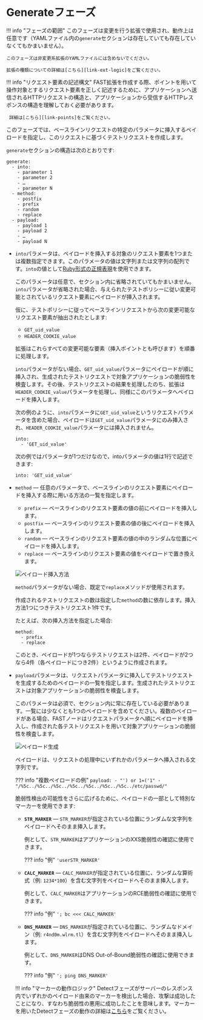 [link-points]:          points/intro.md
[link-ruby-regexp]:     http://ruby-doc.org/core-2.6.1/doc/regexp_rdoc.html
[link-logic]:           logic.md
[link-markers]:         detect/markers.md
[link-ext-logic]:       logic.md

[img-generate-methods]:     ../../images/fast/dsl/en/phases/generate-methods.png
[img-generate-payload]:     ../../images/fast/dsl/en/phases/generate-payload.png

#  Generateフェーズ

!!! info "フェーズの範囲"
    このフェーズは変更を行う拡張で使用され、動作上は任意です（YAMLファイル内の`generate`セクションは存在していても存在していなくてもかまいません）。

    このフェーズは非変更系拡張のYAMLファイルには含めないでください。
    
    拡張の種類についての詳細は[こちら][link-ext-logic]をご覧ください。

!!! info "リクエスト要素の記述構文"
     FAST拡張を作成する際、ポイントを用いて操作対象とするリクエスト要素を正しく記述するために、アプリケーションへ送信されるHTTPリクエストの構造と、アプリケーションから受信するHTTPレスポンスの構造を理解しておく必要があります。 
     
     詳細は[こちら][link-points]をご覧ください。
 
このフェーズでは、ベースラインリクエストの特定のパラメータに挿入するペイロードを指定し、このリクエストに基づくテストリクエストを作成します。

`generate`セクションの構造は次のとおりです:

```
generate:
  - into:
    - parameter 1
    - parameter 2
    - …
    - parameter N
  - method:
    - postfix
    - prefix
    - random
    - replace
  - payload:
    - payload 1
    - payload 2
    - …
    - payload N
```

* `into`パラメータは、ペイロードを挿入する対象のリクエスト要素を1つまたは複数指定できます。このパラメータの値は文字列または文字列の配列です。`into`の値として[Ruby形式の正規表現][link-ruby-regexp]を使用できます。
    
    このパラメータは任意で、セクション内に省略されていてもかまいません。`into`パラメータが省略された場合、与えられたテストポリシーに従い変更可能とされているリクエスト要素にペイロードが挿入されます。
    
    仮に、テストポリシーに従ってベースラインリクエストから次の変更可能なリクエスト要素が抽出されたとします:
    
    * `GET_uid_value`
    * `HEADER_COOKIE_value`
    
    拡張はこれらすべての変更可能な要素（挿入ポイントとも呼びます）を順番に処理します。 
    
    `into`パラメータがない場合、`GET_uid_value`パラメータにペイロードが順に挿入され、生成されたテストリクエストで対象アプリケーションの脆弱性を検査します。その後、テストリクエストの結果を処理したのち、拡張は`HEADER_COOKIE_value`パラメータを処理し、同様にこのパラメータへペイロードを挿入します。
    
    次の例のように、`into`パラメータに`GET_uid_value`というリクエストパラメータを含めた場合、ペイロードは`GET_uid_value`パラメータにのみ挿入され、`HEADER_COOKIE_value`パラメータには挿入されません。
    
    ```
    into: 
      - 'GET_uid_value'
    ```
    次の例ではパラメータが1つだけなので、intoパラメータの値は1行で記述できます:
    
    `into: 'GET_uid_value'`

* `method` — 任意のパラメータで、ベースラインのリクエスト要素にペイロードを挿入する際に用いる方法の一覧を指定します。 
    * `prefix` — ベースラインのリクエスト要素の値の前にペイロードを挿入します。
    * `postfix` — ベースラインのリクエスト要素の値の後にペイロードを挿入します。
    * `random` — ベースラインのリクエスト要素の値の中のランダムな位置にペイロードを挿入します。
    * `replace` — ベースラインのリクエスト要素の値をペイロードで置き換えます。
    
    ![ペイロード挿入方法][img-generate-methods]
    
    `method`パラメータがない場合、既定で`replace`メソッドが使用されます。
    
    作成されるテストリクエストの数は指定した`method`の数に依存します。挿入方法1つにつきテストリクエスト1件です。
    
    たとえば、次の挿入方法を指定した場合:
    
    ```
    method:
      - prefix
      - replace
    ```
    
    このとき、ペイロードが1つならテストリクエストは2件、ペイロードが2つなら4件（各ペイロードにつき2件）というように作成されます。

* `payload`パラメータは、リクエストパラメータに挿入してテストリクエストを生成するためのペイロードの一覧を指定します。生成されたテストリクエストは対象アプリケーションの脆弱性を検査します。
    
    このパラメータは必須で、セクション内に常に存在している必要があります。一覧には少なくとも1つのペイロードを含めてください。複数のペイロードがある場合、FASTノードはリクエストパラメータへ順にペイロードを挿入し、作成された各テストリクエストを用いて対象アプリケーションの脆弱性を検査します。
    
    ![ペイロード生成][img-generate-payload]
    
    ペイロードは、リクエストの処理中にいずれかのパラメータへ挿入される文字列です。
    
    ??? info "複数ペイロードの例"
        ```
        payload:
          - "') or 1=('1"
          - "/%5c../%5c../%5c../%5c../%5c../%5c../%5c../etc/passwd/"
        ```
    
    脆弱性検出の可能性をさらに広げるために、ペイロードの一部として特別なマーカーを使用できます:

    * **`STR_MARKER`** — `STR_MARKER`が指定されている位置にランダムな文字列をペイロードへそのまま挿入します。 
        
        例として、`STR_MARKER`はアプリケーションのXXS脆弱性の確認に使用できます。
        
        ??? info "例"
            `'userSTR_MARKER'`
    
    * **`CALC_MARKER`** — `CALC_MARKER`が指定されている位置に、ランダムな算術式（例: `1234*100`）を含む文字列をペイロードへそのまま挿入します。
        
        例として、`CALC_MARKER`はアプリケーションのRCE脆弱性の確認に使用できます。
        
        ??? info "例"
            `'; bc <<< CALC_MARKER'`
    
    * **`DNS_MARKER`** — `DNS_MARKER`が指定されている位置に、ランダムなドメイン（例: `r4nd0m.wlrm.tl`）を含む文字列をペイロードへそのまま挿入します。
        
        例として、`DNS_MARKER`はDNS Out-of-Bound脆弱性の確認に使用できます。

        ??? info "例"
            `'; ping DNS_MARKER'`
    
    !!! info "マーカーの動作ロジック"
        Detectフェーズがサーバーのレスポンス内でいずれかのペイロード由来のマーカーを検出した場合、攻撃は成功したことになり、すなわち脆弱性の悪用に成功したことを意味します。マーカーを用いたDetectフェーズの動作の詳細は[こちら][link-markers]をご覧ください。